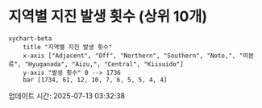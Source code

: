 # 지역별 지진 발생 횟수 (상위 10개)

```mermaid
xychart-beta
    title "지역별 지진 발생 횟수"
    x-axis ["Adjacent", "Off", "Northern", "Southern", "Noto,", "미분류", "Hyuganada", "Aizu,", "Central", "Kiisuido"]
    y-axis "발생 횟수" 0 --> 1736
    bar [1734, 61, 12, 10, 7, 6, 5, 5, 4, 4]
```

업데이트 시간: 2025-07-13 03:32:38
